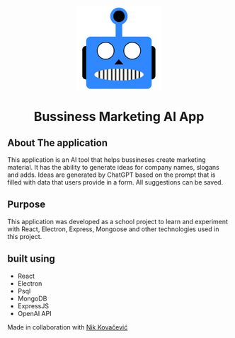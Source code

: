 <p align="center">
    <img src="frontend\public\logo192.png" alt="Logo" >
 <h1 align="center"> Bussiness Marketing AI App </h1>
</p>

## About The application
This application is an AI tool that helps bussineses create marketing material. It has the ability to generate ideas for company names, slogans and adds. Ideas are generated by ChatGPT based on the prompt that is filled with data that users provide in a form. All suggestions can be saved. 

## Purpose
This application was developed as a school project to learn and experiment with React, Electron, Express, Mongoose and other technologies used in this project. 

## built using
-	React
-	Electron
-	Psql
-	MongoDB
-	ExpressJS
-   OpenAI API

Made in collaboration with [Nik Kovačević](https://github.com/nikkovacevic)